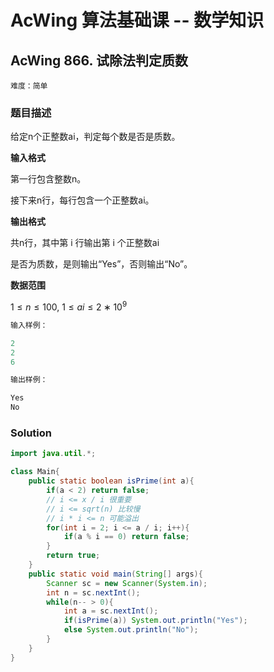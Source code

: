 # AcWing 算法基础课 -- 数学知识

## AcWing 866. 试除法判定质数

`难度：简单`

### 题目描述

给定n个正整数ai，判定每个数是否是质数。

**输入格式**

第一行包含整数n。

接下来n行，每行包含一个正整数ai。

**输出格式**

共n行，其中第 i 行输出第 i 个正整数ai

是否为质数，是则输出“Yes”，否则输出“No”。

**数据范围**

$1≤n≤100,$
$1≤ai≤2∗10^9$

```r
输入样例：

2
2
6

输出样例：

Yes
No
```

### Solution

```java
import java.util.*;

class Main{
    public static boolean isPrime(int a){
        if(a < 2) return false;
        // i <= x / i 很重要
        // i <= sqrt(n) 比较慢
        // i * i <= n 可能溢出
        for(int i = 2; i <= a / i; i++){
            if(a % i == 0) return false;
        }
        return true;
    }
    public static void main(String[] args){
        Scanner sc = new Scanner(System.in);
        int n = sc.nextInt();
        while(n-- > 0){
            int a = sc.nextInt();
            if(isPrime(a)) System.out.println("Yes");
            else System.out.println("No");
        }
    }
}
```